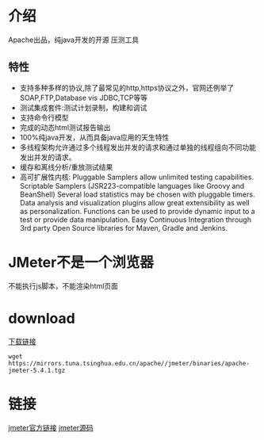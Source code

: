# 介绍
Apache出品，纯java开发的开源
压测工具

## 特性
* 支持多种多样的协议,除了最常见的http,https协议之外，官网还例举了SOAP,FTP,Database vis JDBC,TCP等等
* 测试集成套件:测试计划录制，构建和调试
* 支持命令行模型
* 完成的动态html测试报告输出
* 100%纯java开发，从而具备java应用的天生特性
* 多线程架构允许通过多个线程发出并发的请求和通过单独的线程组向不同功能发出并发的请求。
* 缓存和离线分析/重放测试结果
* 高可扩展性内核:
  Pluggable Samplers allow unlimited testing capabilities.
  Scriptable Samplers (JSR223-compatible languages like Groovy and BeanShell)
  Several load statistics may be chosen with pluggable timers.
  Data analysis and visualization plugins allow great extensibility as well as personalization.
  Functions can be used to provide dynamic input to a test or provide data manipulation.
  Easy Continuous Integration through 3rd party Open Source libraries for Maven, Gradle and Jenkins.

# JMeter不是一个浏览器
不能执行js脚本，不能渲染html页面

# download
[下载链接](https://jmeter.apache.org/download_jmeter.cgi)

```shell
wget https://mirrors.tuna.tsinghua.edu.cn/apache//jmeter/binaries/apache-jmeter-5.4.1.tgz
```

# 链接
[jmeter官方链接](https://jmeter.apache.org/)
[jmeter源码](https://github.com/apache/jmeter)
